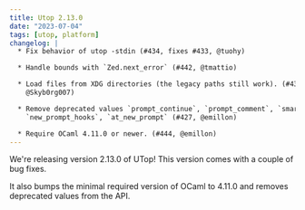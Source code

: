 ```yaml
---
title: Utop 2.13.0
date: "2023-07-04"
tags: [utop, platform]
changelog: |
  * Fix behavior of utop -stdin (#434, fixes #433, @tuohy)

  * Handle bounds with `Zed.next_error` (#442, @tmattio)

  * Load files from XDG directories (the legacy paths still work). (#431,
    @Skyb0rg007)

  * Remove deprecated values `prompt_continue`, `prompt_comment`, `smart_accept`,
    `new_prompt_hooks`, `at_new_prompt` (#427, @emillon)

  * Require OCaml 4.11.0 or newer. (#444, @emillon)
---
```


We're releasing version 2.13.0 of UTop! This version comes with a couple of bug fixes.

It also bumps the minimal required version of OCaml to 4.11.0 and removes deprecated values from the API.
